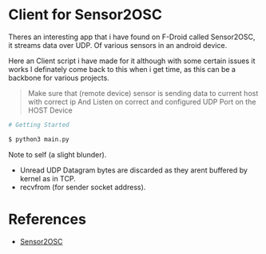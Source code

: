 # Client for Sensor2OSC 

Theres an interesting app that i have found on F-Droid called Sensor2OSC, it streams data over UDP.
Of various sensors in an android device.

Here an Client script i have made for it although with some certain issues it works
I definately come back to this when i get time, as this can be a backbone for various projects.


> Make sure that (remote device) sensor is sending data to current host with correct ip
> And Listen on correct and configured UDP Port on the HOST Device

```bash
# Getting Started

$ python3 main.py

```

Note to self (a slight blunder).

- Unread UDP Datagram bytes are discarded as they arent buffered by kernel as in TCP.
- recvfrom (for sender socket address).


# References

- [Sensor2OSC](https://sensors2.org/osc/)
